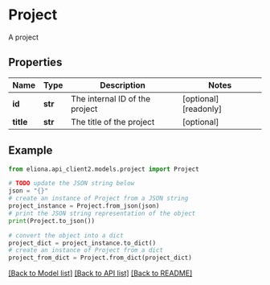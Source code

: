 # Project

A project

## Properties

Name | Type | Description | Notes
------------ | ------------- | ------------- | -------------
**id** | **str** | The internal ID of the project | [optional] [readonly] 
**title** | **str** | The title of the project | [optional] 

## Example

```python
from eliona.api_client2.models.project import Project

# TODO update the JSON string below
json = "{}"
# create an instance of Project from a JSON string
project_instance = Project.from_json(json)
# print the JSON string representation of the object
print(Project.to_json())

# convert the object into a dict
project_dict = project_instance.to_dict()
# create an instance of Project from a dict
project_from_dict = Project.from_dict(project_dict)
```
[[Back to Model list]](../README.md#documentation-for-models) [[Back to API list]](../README.md#documentation-for-api-endpoints) [[Back to README]](../README.md)


